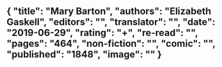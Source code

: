 {
 "title": "Mary Barton",
 "authors": "Elizabeth Gaskell",
 "editors": "",
 "translator": "",
 "date": "2019-06-29",
 "rating": "+",
 "re-read": "",
 "pages": "464",
 "non-fiction": "",
 "comic": "",
 "published": "1848",
 "image": ""
}
---

